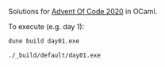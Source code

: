 Solutions for [Advent Of Code 2020](https://adventofcode.com/2020/) in OCaml.  

To execute (e.g. day 1):  

```bash
dune build day01.exe

./_build/default/day01.exe
```